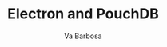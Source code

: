 ---
title:      Electron and PouchDB
headline:   Learn how to build an Offline First shopping list demo app using <a href="https://electron.atom.io">Electron</a> and <a href="https://pouchdb.com">PouchDB</a>
repo_url:   https://github.com/ibm-watson-data-lab/shopping-list-electron-pouchdb
tutorial_url:  
demo_url:  
type: Desktop App
author:     Va Barbosa
author_url: https://github.com/vabarbosa
---